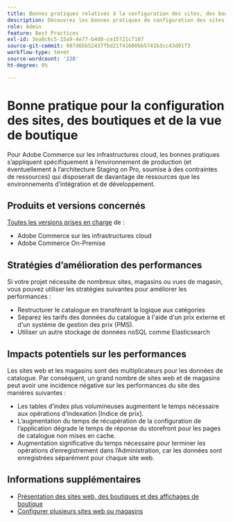 ```yaml
---
title: Bonnes pratiques relatives à la configuration des sites, des boutiques et des vues de boutique
description: Découvrez les bonnes pratiques de configuration des sites, des boutiques et des affichages de boutique afin d’optimiser les performances du site.
role: Admin
feature: Best Practices
exl-id: 3ea0c6c5-15a9-4e77-b4d0-ce15721c7167
source-git-commit: 987d65b52437fbd21f41600bb5741b3cc43d01f3
workflow-type: tm+mt
source-wordcount: '228'
ht-degree: 0%

---
```


# Bonne pratique pour la configuration des sites, des boutiques et de la vue de boutique

Pour Adobe Commerce sur les infrastructures cloud, les bonnes pratiques s’appliquent spécifiquement à l’environnement de production (et éventuellement à l’architecture Staging on Pro, soumise à des contraintes de ressources) qui disposerait de davantage de ressources que les environnements d’intégration et de développement.

## Produits et versions concernés

[Toutes les versions prises en charge](../../../release/versions.md) de :

- Adobe Commerce sur les infrastructures cloud
- Adobe Commerce On-Premise

## Stratégies d’amélioration des performances

Si votre projet nécessite de nombreux sites, magasins ou vues de magasin, vous pouvez utiliser les stratégies suivantes pour améliorer les performances :

- Restructurer le catalogue en transférant la logique aux catégories
- Séparez les tarifs des données du catalogue à l&#39;aide d&#39;un prix externe et d&#39;un système de gestion des prix (PMS).
- Utiliser un autre stockage de données noSQL comme Elasticsearch

## Impacts potentiels sur les performances

Les sites web et les magasins sont des multiplicateurs pour les données de catalogue. Par conséquent, un grand nombre de sites web et de magasins peut avoir une incidence négative sur les performances du site des manières suivantes :

- Les tables d’index plus volumineuses augmentent le temps nécessaire aux opérations d’indexation [Indice de prix].
- L’augmentation du temps de récupération de la configuration de l’application dégrade le temps de réponse du storefront pour les pages de catalogue non mises en cache.
- Augmentation significative du temps nécessaire pour terminer les opérations d’enregistrement dans l’Administration, car les données sont enregistrées séparément pour chaque site web.


## Informations supplémentaires

- [Présentation des sites web, des boutiques et des affichages de boutique](https://experienceleague.adobe.com/fr/docs/commerce-cloud-service/user-guide/configure-store/best-practices)
- [Configurer plusieurs sites web ou magasins](https://experienceleague.adobe.com/fr/docs/commerce-cloud-service/user-guide/configure-store/multiple-sites)
